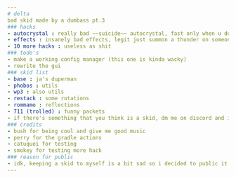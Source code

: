 ```yaml
---
# delta
bad skid made by a dumbass pt.3
### hacks
- autocrystal : really bad ~~suicide~~ autocrystal, fast only when u don't want it to
- effects : insanely bad effects, legit just summon a thunder on someone when they popped or died
- 10 more hacks : useless as shit
### todo's
- make a working config manager (this one is kinda wacky)
- rewrite the gui
### skid list
- base : ja's duperman
- phobos : utils
- wp3 : also utils
- restack : some rotations
- rommamo : reflections
- 711 (trolled) : funny packets
- if there's something that you think is a skid, dm me on discord and i will add your shit to the list :)
### credits
- bush for being cool and give me good music
- perry for the gradle actions
- catuquei for testing
- smokey for testing more hack
### reason for public
- idk, keeping a skid to myself is a bit sad so i decided to public it even tho i know that people will scream at my issues page that this is a hot piece of garbage
---
```

